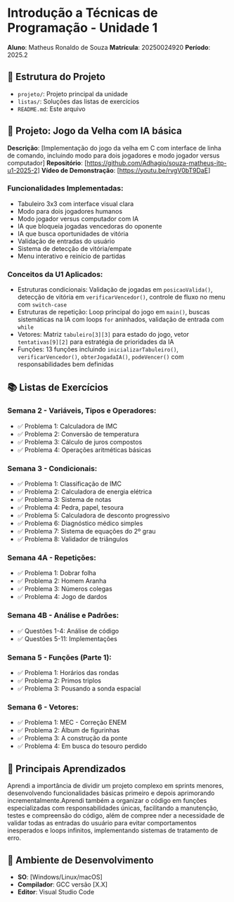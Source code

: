 # Introdução a Técnicas de Programação - Unidade 1
**Aluno**: Matheus Ronaldo de Souza
**Matrícula**: 20250024920
**Período**: 2025.2


## 📁 Estrutura do Projeto
- `projeto/`: Projeto principal da unidade
- `listas/`: Soluções das listas de exercícios
- `README.md`: Este arquivo


## 🚀 Projeto: Jogo da Velha com IA básica
**Descrição**: [Implementação do jogo da velha em C com interface de linha de comando, incluindo modo para dois jogadores e modo jogador versus computador]
**Repositório**: [https://github.com/Adhagio/souza-matheus-itp-u1-2025-2]
**Vídeo de Demonstração**: [https://youtu.be/rvgV0bT9DaE]


### Funcionalidades Implementadas:

- Tabuleiro 3x3 com interface visual clara
- Modo para dois jogadores humanos
- Modo jogador versus computador com IA
- IA que bloqueia jogadas vencedoras do oponente
- IA que busca oportunidades de vitória
- Validação de entradas do usuário
- Sistema de detecção de vitória/empate
- Menu interativo e reinício de partidas


### Conceitos da U1 Aplicados:

- Estruturas condicionais: Validação de jogadas em `posicaoValida()`, detecção de vitória em `verificarVencedor()`, controle de fluxo no menu com `switch-case`
- Estruturas de repetição: Loop principal do jogo em `main()`, buscas sistemáticas na IA com loops `for` aninhados, validação de entrada com `while`
- Vetores: Matriz `tabuleiro[3][3]` para estado do jogo, vetor `tentativas[9][2]` para estratégia de prioridades da IA
- Funções: 13 funções incluindo `inicializarTabuleiro()`, `verificarVencedor()`, `obterJogadaIA()`, `podeVencer()` com responsabilidades bem definidas


## 📚 Listas de Exercícios

### Semana 2 - Variáveis, Tipos e Operadores:
- ✅ Problema 1: Calculadora de IMC
- ✅ Problema 2: Conversão de temperatura
- ✅ Problema 3: Cálculo de juros compostos
- ✅ Problema 4: Operações aritméticas básicas

### Semana 3 - Condicionais:

- ✅ Problema 1: Classificação de IMC
- ✅ Problema 2: Calculadora de energia elétrica
- ✅ Problema 3: Sistema de notas
- ✅ Problema 4: Pedra, papel, tesoura
- ✅ Problema 5: Calculadora de desconto progressivo
- ✅ Problema 6: Diagnóstico médico simples
- ✅ Problema 7: Sistema de equações do 2º grau
- ✅ Problema 8: Validador de triângulos

### Semana 4A - Repetições:

- ✅ Problema 1: Dobrar folha
- ✅ Problema 2: Homem Aranha
- ✅ Problema 3: Números colegas
- ✅ Problema 4: Jogo de dardos

### Semana 4B - Análise e Padrões:

- ✅ Questões 1-4: Análise de código
- ✅ Questões 5-11: Implementações

### Semana 5 - Funções (Parte 1):

- ✅ Problema 1: Horários das rondas
- ✅ Problema 2: Primos triplos
- ✅ Problema 3: Pousando a sonda espacial

### Semana 6 - Vetores:

- ✅ Problema 1: MEC - Correção ENEM
- ✅ Problema 2: Álbum de figurinhas
- ✅ Problema 3: A construção da ponte
- ✅ Problema 4: Em busca do tesouro perdido

## 🎯 Principais Aprendizados

 Aprendi a importância de dividir um projeto complexo em sprints menores, desenvolvendo funcionalidades básicas primeiro e depois aprimorando incrementalmente.Aprendi também a organizar o código em funções especializadas com responsabilidades únicas, facilitando a manutenção, testes e compreensão do código, além de compree nder a necessidade de validar todas as entradas do usuário para evitar comportamentos inesperados e loops infinitos, implementando sistemas de tratamento de erro.


## 🔧 Ambiente de Desenvolvimento

- **SO**: [Windows/Linux/macOS]
- **Compilador**: GCC versão [X.X]
- **Editor**: Visual Studio Code